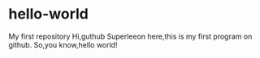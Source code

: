 # hello-world
My first repository
Hi,guthub
Superleeon here,this is my first program on github.
So,you know,hello world!
